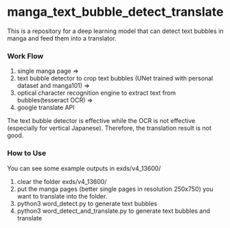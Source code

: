# manga_text_bubble_detect_translate
This is a repository for a deep learning model that can detect text bubbles in manga and feed them into a translator.


### Work Flow
1. single manga page =>
2. text bubble detector to crop text bubbles (UNet trained with personal dataset and manga101) =>
3. optical character recognition engine to extract text from bubbles(tesseract OCR) => 
4. google translate API

The text bubble detector is effective while the OCR is not effective (especially for vertical Japanese). Therefore, the translation result is not good.




### How to Use
You can see some example outputs in exds/v4_13600/
1. clear the folder exds/v4_13600/
2. put the manga pages (better single pages in resolution 250x750) you want to translate into the folder.
3. python3 word_detect.py to generate text bubbles
4. python3 word_detect_and_translate.py to generate text bubbles and translate
